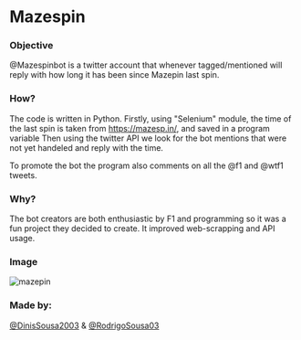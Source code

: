 # Mazespin

### Objective
@Mazespinbot is a twitter account that whenever tagged/mentioned will reply with how long it has been since Mazepin last spin.

### How?
The code is written in Python.
Firstly, using "Selenium" module, the time of the last spin is taken from https://mazesp.in/, and saved in a program variable
Then using the twitter API we look for the bot mentions that were not yet handeled and reply with the time.

To promote the bot the program also comments on all the @f1 and @wtf1 tweets.

### Why?
The bot creators are both enthusiastic by F1 and programming so it was a fun project they decided to create.
It improved web-scrapping and API usage.

### Image
![mazepin](https://user-images.githubusercontent.com/70694168/125276164-cf78aa80-e307-11eb-9855-213e24b164e0.PNG)

### Made by:
[@DinisSousa2003]( https://github.com/DinisSousa2003)  & [@RodrigoSousa03]( https://github.com/RodrigoSousa03)
